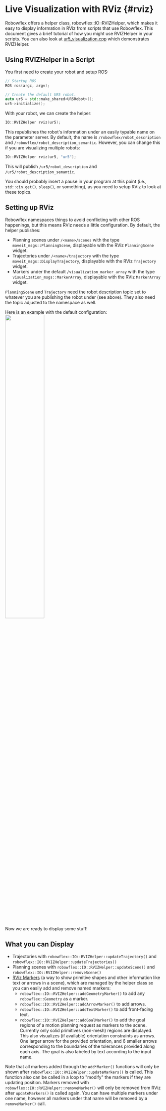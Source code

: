 # Live Visualization with RViz {#rviz}

Robowflex offers a helper class, robowflex::IO::RVIZHelper, which makes it easy to display information in RViz from scripts that use Robowflex.
This document gives a brief tutorial of how you might use RVIZHelper in your scripts.
You can also look at [ur5_visualization.cpp](ur5__visualization_8cpp_source.html) which demonstrates RVIZHelper.

## Using RVIZHelper in a Script

You first need to create your robot and setup ROS:
```cpp
// Startup ROS
ROS ros(argc, argv);

// Create the default UR5 robot.
auto ur5 = std::make_shared<UR5Robot>();
ur5->initialize();
```

With your robot, we can create the helper:
```cpp
IO::RVIZHelper rviz(ur5);
```

This republishes the robot's information under an easily typable name on the parameter server.
By default, the name is `/robowflex/robot_description` and `/robowflex/robot_description_semantic`.
However, you can change this if you are visualizing multiple robots:
```cpp
IO::RVIZHelper rviz(ur5, "ur5");
```

This will publish `/ur5/robot_description` and `/ur5/robot_description_semantic`.

You should probably insert a pause in your program at this point (i.e., `std::cin.get()`, `sleep()`, or something), as you need to setup RViz to look at these topics.

## Setting up RViz

Robowflex namespaces things to avoid conflicting with other ROS happenings, but this means RViz needs a little configuration.
By default, the helper publishes:
- Planning scenes under `/<name>/scenes` with the type `moveit_msgs::PlanningScene`, displayable with the RViz `PlanningScene` widget.
- Trajectories under `/<name>/trajectory` with the type `moveit_msgs::DisplayTrajectory`, displayable with the RViz `Trajectory` widget.
- Markers under the default `/visualization_marker_array` with the type `visualization_msgs::MarkerArray`, displayable with the RViz `MarkerArray` widget.

`PlanningScene` and `Trajectory` need the robot description topic set to whatever you are publishing the robot under (see above).
They also need the topic adjusted to the namespace as well.

Here is an example with the default configuration:
<img style="width:50%;max-width:720px;" src="https://s3.amazonaws.com/zk-bucket/robowflex/rviz.png" />

Now we are ready to display some stuff!

## What you can Display

- Trajectories with `robowflex::IO::RVIZHelper::updateTrajectory()` and `robowflex::IO::RVIZHelper::updateTrajectories()`
- Planning scenes with `robowflex::IO::RVIZHelper::updateScene()` and `robowflex::IO::RVIZHelper::removeScene()`
- [RViz Markers](http://wiki.ros.org/rviz/DisplayTypes/Marker) (a way to show primitive shapes and other information like text or arrows in a scene), which are managed by the helper class so you can easily add and remove named markers:
  - `robowflex::IO::RVIZHelper::addGeometryMarker()` to add any `robowflex::Geometry` as a marker.
  - `robowflex::IO::RVIZHelper::addArrowMarker()` to add arrows.
  - `robowflex::IO::RVIZHelper::addTextMarker()` to add front-facing text.
  - `robowflex::IO::RVIZHelper::addGoalMarker()` to add the goal regions of a motion planning request as markers to the scene.
    Currently only solid primitives (non-mesh) regions are displayed.
    This also visualizes (if available) orientation constraints as arrows.
    One larger arrow for the provided orientation, and 6 smaller arrows corresponding to the boundaries of the tolerances provided along each axis.
    The goal is also labeled by text according to the input name.
    
Note that all markers added through the `add*Marker()` functions will only be shown after `robowflex::IO::RVIZHelper::updateMarkers()` is called.
This function also can be called in a loop to "modify" the markers if they are updating position.
Markers removed with `robowflex::IO::RVIZHelper::removeMarker()` will only be removed from RViz after `updateMarkers()` is called again.
You can have multiple markers under one name, however all markers under that name will be removed by a `removeMarker()` call.
